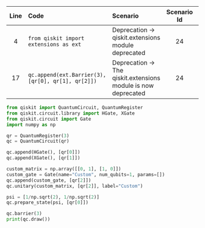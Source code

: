 | Line | Code | Scenario | Scenario Id | Reference | Artifact | Refactoring |
| :--: | :--- | :------- | :---------: | :-------: | :------- | :---------- |
| 4 | `from qiskit import extensions as ext` | Deprecation -> qiskit.extensions module deprecated | 24 | ad60c4b9-2085-4e56-857a-d06309e67cf9 | qiskit.extensions | |
| 17 | `qc.append(ext.Barrier(3), [qr[0], qr[1], qr[2]])` | Deprecation -> The qiskit.extensions module is now deprecated | 24 | ad60c4b9-2085-4e56-857a-d06309e67cf9 | ext.Barrier | `qc.barrier(3)` |


```python
from qiskit import QuantumCircuit, QuantumRegister
from qiskit.circuit.library import HGate, XGate
from qiskit.circuit import Gate
import numpy as np

qr = QuantumRegister(3)
qc = QuantumCircuit(qr)

qc.append(HGate(), [qr[0]])
qc.append(XGate(), [qr[1]])

custom_matrix = np.array([[0, 1], [1, 0]])
custom_gate = Gate(name="Custom", num_qubits=1, params=[])
qc.append(custom_gate, [qr[2]])
qc.unitary(custom_matrix, [qr[2]], label="Custom")

psi = [1/np.sqrt(2), 1/np.sqrt(2)]
qc.prepare_state(psi, [qr[0]])

qc.barrier(3)
print(qc.draw())
```